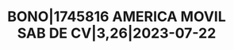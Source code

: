 ---
layout: asset
title: BONO|1745816 AMERICA MOVIL SAB DE CV|3,26|2023-07-22
isin: XS0954302104
---